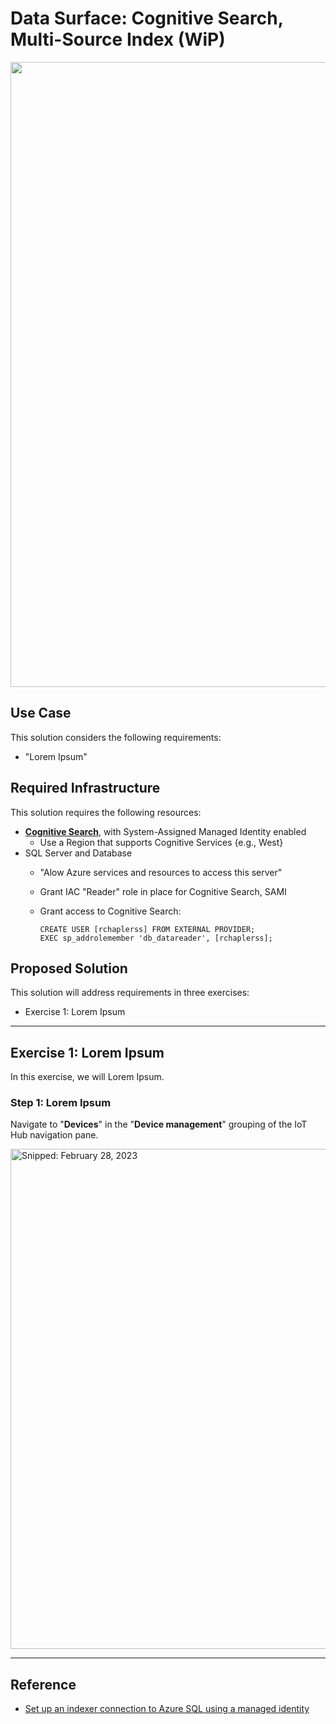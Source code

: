 # Data Surface: Cognitive Search, Multi-Source Index (WiP)

<img src="" width="1000" />

## Use Case
This solution considers the following requirements:

* "Lorem Ipsum"

## Required Infrastructure
This solution requires the following resources:

* [**Cognitive Search**](https://azure.microsoft.com/en-us/products/search), with System-Assigned Managed Identity enabled
  * Use a Region that supports Cognitive Services {e.g., West}
* SQL Server and Database
  * "Alow Azure services and resources to access this server"
  * Grant IAC "Reader" role in place for Cognitive Search, SAMI
  * Grant access to Cognitive Search:

    ```
    CREATE USER [rchaplerss] FROM EXTERNAL PROVIDER;
    EXEC sp_addrolemember 'db_datareader', [rchaplerss];
    ```
 
## Proposed Solution
This solution will address requirements in three exercises:

* Exercise 1: Lorem Ipsum

-----

## Exercise 1: Lorem Ipsum
In this exercise, we will Lorem Ipsum.

### Step 1: Lorem Ipsum
Navigate to "**Devices**" in the "**Device management**" grouping of the IoT Hub navigation pane.

<img src="https://user-images.githubusercontent.com/44923999/221903858-42e8284b-3178-4f1f-a7c7-49f07e12568d.png" width="800" title="Snipped: February 28, 2023" />

-----

## Reference

* [Set up an indexer connection to Azure SQL using a managed identity](https://learn.microsoft.com/en-us/azure/search/search-howto-managed-identities-sql)

